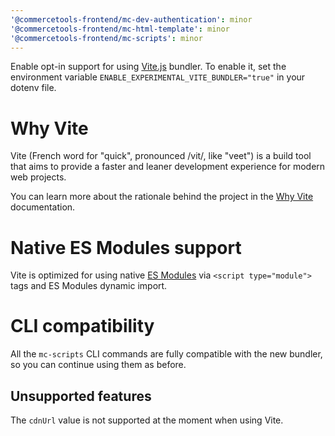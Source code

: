 ```yaml
---
'@commercetools-frontend/mc-dev-authentication': minor
'@commercetools-frontend/mc-html-template': minor
'@commercetools-frontend/mc-scripts': minor
---
```


Enable opt-in support for using [Vite.js](https://vitejs.dev/) bundler. To enable it, set the environment variable `ENABLE_EXPERIMENTAL_VITE_BUNDLER="true"` in your dotenv file.

# Why Vite

Vite (French word for "quick", pronounced /vit/, like "veet") is a build tool that aims to provide a faster and leaner development experience for modern web projects.

You can learn more about the rationale behind the project in the [Why Vite](https://vitejs.dev/guide/why.html) documentation.

# Native ES Modules support

Vite is optimized for using native [ES Modules](https://developer.mozilla.org/en-US/docs/Web/JavaScript/Guide/Modules) via `<script type="module">` tags and ES Modules dynamic import.

# CLI compatibility

All the `mc-scripts` CLI commands are fully compatible with the new bundler, so you can continue using them as before.

## Unsupported features

The `cdnUrl` value is not supported at the moment when using Vite.
